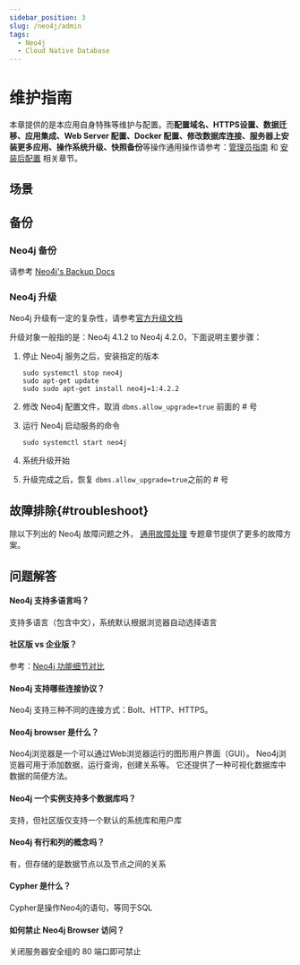 ```yaml
---
sidebar_position: 3
slug: /neo4j/admin
tags:
  - Neo4j 
  - Cloud Native Database
---
```


# 维护指南

本章提供的是本应用自身特殊等维护与配置。而**配置域名、HTTPS设置、数据迁移、应用集成、Web Server 配置、Docker 配置、修改数据库连接、服务器上安装更多应用、操作系统升级、快照备份**等操作通用操作请参考：[管理员指南](../administrator) 和 [安装后配置](../install/setup/) 相关章节。

## 场景

## 备份

### Neo4j 备份

请参考 [Neo4j's Backup Docs](https://neo4j.com/docs/operations-manual/current/backup/)

### Neo4j 升级

Neo4j 升级有一定的复杂性，请参考[官方升级文档](https://neo4j.com/docs/operations-manual/current/upgrade/)

升级对象一般指的是：Neo4j 4.1.2 to Neo4j 4.2.0，下面说明主要步骤：

1. 停止 Neo4j 服务之后，安装指定的版本
    ```
    sudo systemctl stop neo4j
    sudo apt-get update
    sudo sudo apt-get install neo4j=1:4.2.2
    ```
2. 修改 Neo4j 配置文件，取消 `dbms.allow_upgrade=true` 前面的 # 号

3. 运行 Neo4j 启动服务的命令
    ```
    sudo systemctl start neo4j
    ```
4. 系统升级开始

5. 升级完成之后，恢复 `dbms.allow_upgrade=true`之前的 # 号


## 故障排除{#troubleshoot}

除以下列出的 Neo4j 故障问题之外， [通用故障处理](../troubleshoot) 专题章节提供了更多的故障方案。 

## 问题解答

#### Neo4j 支持多语言吗？

支持多语言（包含中文），系统默认根据浏览器自动选择语言 

#### 社区版 vs 企业版？

参考：[Neo4j 功能细节对比](https://neo4j.com/docs/operations-manual/current/introduction/#edition-details)

#### Neo4j 支持哪些连接协议？

Neo4j 支持三种不同的连接方式：Bolt、HTTP、HTTPS。

#### Neo4j browser 是什么？

Neo4j浏览器是一个可以通过Web浏览器运行的图形用户界面（GUI）。 Neo4j浏览器可用于添加数据，运行查询，创建关系等。 它还提供了一种可视化数据库中数据的简便方法。

#### Neo4j 一个实例支持多个数据库吗？

支持，但社区版仅支持一个默认的系统库和用户库

#### Neo4j 有行和列的概念吗？

有，但存储的是数据节点以及节点之间的关系

#### Cypher 是什么？

Cypher是操作Neo4j的语句，等同于SQL

#### 如何禁止 Neo4j Browser 访问？

关闭服务器安全组的 80 端口即可禁止